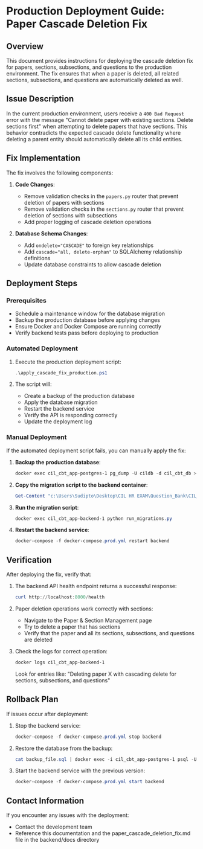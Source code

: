 # Production Deployment Guide: Paper Cascade Deletion Fix

## Overview

This document provides instructions for deploying the cascade deletion fix for papers, sections, subsections, and questions to the production environment. The fix ensures that when a paper is deleted, all related sections, subsections, and questions are automatically deleted as well.

## Issue Description

In the current production environment, users receive a `400 Bad Request` error with the message "Cannot delete paper with existing sections. Delete sections first" when attempting to delete papers that have sections. This behavior contradicts the expected cascade delete functionality where deleting a parent entity should automatically delete all its child entities.

## Fix Implementation

The fix involves the following components:

1. **Code Changes**:
   - Remove validation checks in the `papers.py` router that prevent deletion of papers with sections
   - Remove validation checks in the `sections.py` router that prevent deletion of sections with subsections
   - Add proper logging of cascade deletion operations

2. **Database Schema Changes**:
   - Add `ondelete="CASCADE"` to foreign key relationships
   - Add `cascade="all, delete-orphan"` to SQLAlchemy relationship definitions
   - Update database constraints to allow cascade deletion

## Deployment Steps

### Prerequisites

- Schedule a maintenance window for the database migration
- Backup the production database before applying changes
- Ensure Docker and Docker Compose are running correctly
- Verify backend tests pass before deploying to production

### Automated Deployment

1. Execute the production deployment script:
   ```powershell
   .\apply_cascade_fix_production.ps1
   ```

2. The script will:
   - Create a backup of the production database
   - Apply the database migration
   - Restart the backend service
   - Verify the API is responding correctly
   - Update the deployment log

### Manual Deployment

If the automated deployment script fails, you can manually apply the fix:

1. **Backup the production database**:
   ```powershell
   docker exec cil_cbt_app-postgres-1 pg_dump -U cildb -d cil_cbt_db > cil_cbt_db_backup_$(Get-Date -Format "yyyyMMdd_HHmmss").sql
   ```

2. **Copy the migration script to the backend container**:
   ```powershell
   Get-Content "c:\Users\Sudipto\Desktop\CIL HR EXAM\Question_Bank\CIL_CBT_App\backend\run_migrations.py" | docker exec -i cil_cbt_app-backend-1 bash -c 'cat > run_migrations.py'
   ```

3. **Run the migration script**:
   ```powershell
   docker exec cil_cbt_app-backend-1 python run_migrations.py
   ```

4. **Restart the backend service**:
   ```powershell
   docker-compose -f docker-compose.prod.yml restart backend
   ```

## Verification

After deploying the fix, verify that:

1. The backend API health endpoint returns a successful response:
   ```powershell
   curl http://localhost:8000/health
   ```

2. Paper deletion operations work correctly with sections:
   - Navigate to the Paper & Section Management page
   - Try to delete a paper that has sections
   - Verify that the paper and all its sections, subsections, and questions are deleted

3. Check the logs for correct operation:
   ```powershell
   docker logs cil_cbt_app-backend-1
   ```
   Look for entries like: "Deleting paper X with cascading delete for sections, subsections, and questions"

## Rollback Plan

If issues occur after deployment:

1. Stop the backend service:
   ```powershell
   docker-compose -f docker-compose.prod.yml stop backend
   ```

2. Restore the database from the backup:
   ```powershell
   cat backup_file.sql | docker exec -i cil_cbt_app-postgres-1 psql -U cildb -d cil_cbt_db
   ```

3. Start the backend service with the previous version:
   ```powershell
   docker-compose -f docker-compose.prod.yml start backend
   ```

## Contact Information

If you encounter any issues with the deployment:
- Contact the development team
- Reference this documentation and the paper_cascade_deletion_fix.md file in the backend/docs directory

